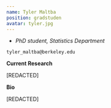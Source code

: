 ```yaml
---
name: Tyler Maltba
position: gradstuden
avatar: tyler.jpg
---
```


- _PhD student, Statistics Department_<br>

<i class="fa fa-envelope-o"></i> `tyler_maltba@berkeley.edu`

**Current Research**

[REDACTED]

**Bio**

[REDACTED]